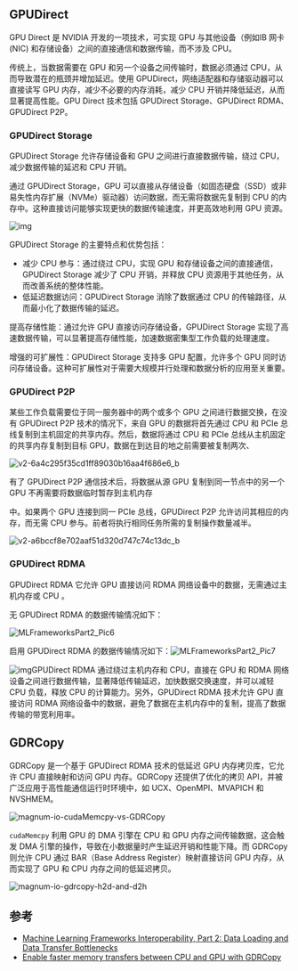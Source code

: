 ## GPUDirect

GPU Direct 是 NVIDIA 开发的一项技术，可实现 GPU 与其他设备（例如IB 网卡 (NIC) 和存储设备）之间的直接通信和数据传输，而不涉及 CPU。

传统上，当数据需要在 GPU 和另一个设备之间传输时，数据必须通过 CPU，从而导致潜在的瓶颈并增加延迟。使用 GPUDirect，网络适配器和存储驱动器可以直接读写 GPU 内存，减少不必要的内存消耗，减少 CPU 开销并降低延迟，从而显著提高性能。GPU Direct 技术包括 GPUDirect  Storage、GPUDirect RDMA、GPUDirect P2P。

### **GPUDirect Storage**

GPUDirect Storage 允许存储设备和 GPU 之间进行直接数据传输，绕过 CPU，减少数据传输的延迟和 CPU 开销。

通过 GPUDirect Storage，GPU 可以直接从存储设备（如固态硬盘（SSD）或非易失性内存扩展（NVMe）驱动器）访问数据，而无需将数据先复制到 CPU 的内存中。这种直接访问能够实现更快的数据传输速度，并更高效地利用 GPU 资源。

![img](assets/readme/v2-40a61d0d75180f43474c80c7fae50d26_1440w.jpg)

GPUDirect Storage 的主要特点和优势包括：

- 减少 CPU 参与：通过绕过 CPU，实现 GPU 和存储设备之间的直接通信，GPUDirect Storage 减少了 CPU 开销，并释放 CPU 资源用于其他任务，从而改善系统的整体性能。
- 低延迟数据访问：GPUDirect Storage 消除了数据通过 CPU 的传输路径，从而最小化了数据传输的延迟。

提高存储性能：通过允许 GPU 直接访问存储设备，GPUDirect Storage 实现了高速数据传输，可以显著提高存储性能，加速数据密集型工作负载的处理速度。

增强的可扩展性：GPUDirect Storage 支持多 GPU 配置，允许多个 GPU 同时访问存储设备。这种可扩展性对于需要大规模并行处理和数据分析的应用至关重要。

### **GPUDirect P2P**

某些工作负载需要位于同一服务器中的两个或多个 GPU 之间进行数据交换，在没有 GPUDirect P2P 技术的情况下，来自 GPU 的数据将首先通过 CPU 和 PCIe 总线复制到主机固定的共享内存。然后，数据将通过 CPU 和 PCIe 总线从主机固定的共享内存复制到目标 GPU，数据在到达目的地之前需要被复制两次、

![v2-6a4c295f35cd1ff89030b16aa4f686e6_b](assets/readme/v2-6a4c295f35cd1ff89030b16aa4f686e6_b.gif)

有了 GPUDirect P2P 通信技术后，将数据从源 GPU 复制到同一节点中的另一个 GPU 不再需要将数据临时暂存到主机内存

中。如果两个 GPU 连接到同一 PCIe 总线，GPUDirect P2P 允许访问其相应的内存，而无需 CPU 参与。前者将执行相同任务所需的复制操作数量减半。

![v2-a6bccf8e702aaf51d320d747c74c13dc_b](assets/readme/v2-a6bccf8e702aaf51d320d747c74c13dc_b.gif)

### GPUDirect RDMA



GPUDirect RDMA 它允许 GPU 直接访问 RDMA 网络设备中的数据，无需通过主机内存或 CPU 。

无 GPUDirect RDMA 的数据传输情况如下：

![MLFrameworksPart2_Pic6](assets/readme/MLFrameworksPart2_Pic6.gif)

启用 GPUDirect RDMA 的数据传输情况如下：![MLFrameworksPart2_Pic7](assets/readme/MLFrameworksPart2_Pic7.gif)

![img](assets/readme/v2-da6ac66f0c2b99d7bc053f6bf42661ae_1440w.jpg)GPUDirect RDMA 通过绕过主机内存和 CPU，直接在 GPU 和 RDMA 网络设备之间进行数据传输，显著降低传输延迟，加快数据交换速度，并可以减轻  CPU 负载，释放 CPU 的计算能力。另外，GPUDirect RDMA 技术允许 GPU 直接访问 RDMA  网络设备中的数据，避免了数据在主机内存中的复制，提高了数据传输的带宽利用率。

## GDRCopy

GDRCopy 是一个基于 GPUDirect RDMA 技术的低延迟 GPU 内存拷贝库，它允许 CPU 直接映射和访问 GPU  内存。GDRCopy 还提供了优化的拷贝 API，并被广泛应用于高性能通信运行时环境中，如 UCX、OpenMPI、MVAPICH 和  NVSHMEM。

![magnum-io-cudaMemcpy-vs-GDRCopy](assets/readme/magnum-io-cudaMemcpy-vs-GDRCopy.svg)

`cudaMemcpy` 利用 GPU 的 DMA 引擎在 CPU 和 GPU 内存之间传输数据，这会触发 DMA  引擎的操作，导致在小数据量时产生延迟开销和性能下降。而 GDRCopy 则允许 CPU 通过 BAR（Base Address  Register）映射直接访问 GPU 内存，从而实现了 GPU 和 CPU 内存之间的低延迟拷贝。

![magnum-io-gdrcopy-h2d-and-d2h](assets/readme/magnum-io-gdrcopy-h2d-and-d2h.svg)

## 参考

- [Machine Learning Frameworks Interoperability, Part 2: Data Loading and Data Transfer Bottlenecks](https://developer.nvidia.com/blog/machine-learning-frameworks-interoperability-part-2-data-loading-and-data-transfer-bottlenecks/)
- [Enable faster memory transfers between CPU and GPU with GDRCopy](https://developer.nvidia.com/gdrcopy)





